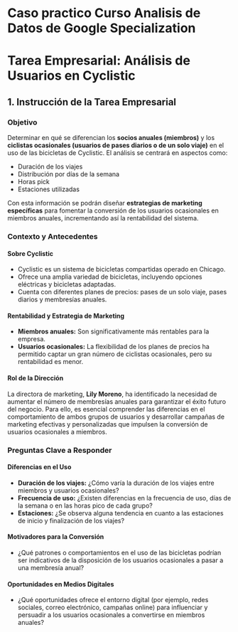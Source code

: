 # Caso practico Curso Analisis de Datos de Google Specialization
# Tarea Empresarial: Análisis de Usuarios en Cyclistic

## 1. Instrucción de la Tarea Empresarial

### Objetivo
Determinar en qué se diferencian los **socios anuales (miembros)** y los **ciclistas ocasionales (usuarios de pases diarios o de un solo viaje)** en el uso de las bicicletas de Cyclistic. El análisis se centrará en aspectos como:

- Duración de los viajes
- Distribución por días de la semana
- Horas pick
- Estaciones utilizadas

Con esta información se podrán diseñar **estrategias de marketing específicas** para fomentar la conversión de los usuarios ocasionales en miembros anuales, incrementando así la rentabilidad del sistema.

### Contexto y Antecedentes

#### Sobre Cyclistic
- Cyclistic es un sistema de bicicletas compartidas operado en Chicago.
- Ofrece una amplia variedad de bicicletas, incluyendo opciones eléctricas y bicicletas adaptadas.
- Cuenta con diferentes planes de precios: pases de un solo viaje, pases diarios y membresías anuales.

#### Rentabilidad y Estrategia de Marketing
- **Miembros anuales:** Son significativamente más rentables para la empresa.
- **Usuarios ocasionales:** La flexibilidad de los planes de precios ha permitido captar un gran número de ciclistas ocasionales, pero su rentabilidad es menor.

#### Rol de la Dirección
La directora de marketing, **Lily Moreno**, ha identificado la necesidad de aumentar el número de membresías anuales para garantizar el éxito futuro del negocio. Para ello, es esencial comprender las diferencias en el comportamiento de ambos grupos de usuarios y desarrollar campañas de marketing efectivas y personalizadas que impulsen la conversión de usuarios ocasionales a miembros.

### Preguntas Clave a Responder

#### Diferencias en el Uso
- **Duración de los viajes:** ¿Cómo varía la duración de los viajes entre miembros y usuarios ocasionales?
- **Frecuencia de uso:** ¿Existen diferencias en la frecuencia de uso, días de la semana o en las horas pico de cada grupo?
- **Estaciones:** ¿Se observa alguna tendencia en cuanto a las estaciones de inicio y finalización de los viajes?

#### Motivadores para la Conversión
- ¿Qué patrones o comportamientos en el uso de las bicicletas podrían ser indicativos de la disposición de los usuarios ocasionales a pasar a una membresía anual?

#### Oportunidades en Medios Digitales
- ¿Qué oportunidades ofrece el entorno digital (por ejemplo, redes sociales, correo electrónico, campañas online) para influenciar y persuadir a los usuarios ocasionales a convertirse en miembros anuales?

